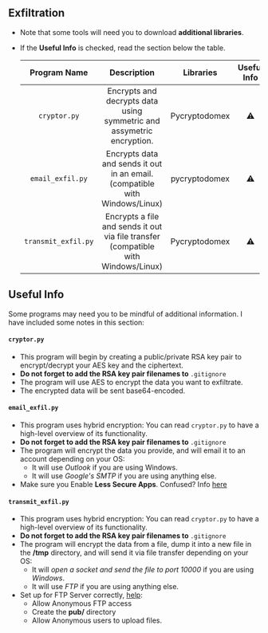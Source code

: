 ## Exfiltration

* Note that some tools will need you to download **additional libraries**.
* If the **Useful Info** is checked, read the section below the table.


   | Program Name | Description| Libraries| Useful Info |
   | :--------: | :---: | :---: | :---: | 
   | `cryptor.py`| Encrypts and decrypts data using symmetric and assymetric encryption.  | Pycryptodomex |⚠ |
   | `email_exfil.py`| Encrypts data and sends it out in an email. (compatible with Windows/Linux) | pycryptodomex | ⚠ |
   | `transmit_exfil.py`| Encrypts a file and sends it out via file transfer (compatible with Windows/Linux) | Pycryptodomex |⚠ |


## Useful Info

Some programs may need you to be mindful of additional information. I have included some notes in this section:
   
#### `cryptor.py`

* This program will begin by creating a public/private RSA key pair to encrypt/decrypt your AES key and the ciphertext.
* <strong> Do not forget to add the RSA key pair filenames to </strong>`.gitignore` 
* The program will use AES to encrypt the data you want to exfiltrate.
* The encrypted data will be sent base64-encoded.

#### `email_exfil.py`

* This program uses hybrid encryption: You can read `cryptor.py` to have a high-level overview of its functionality.
* <strong> Do not forget to add the RSA key pair filenames to </strong>`.gitignore` 
* The program will encrypt the data you provide, and will email it to an account depending on your OS:
  * It will use *Outlook* if you are using Windows.
  * It will use *Google's SMTP* if you are using anything else.
* Make sure you Enable **Less Secure Apps**. Confused? Info [here](https://www.slipstick.com/outlook/outlook-gmails-secure-apps-setting/)


#### `transmit_exfil.py`

* This program uses hybrid encryption: You can read `cryptor.py` to have a high-level overview of its functionality.
* <strong> Do not forget to add the RSA key pair filenames to </strong>`.gitignore` 
* The program will encrypt the data from a file, dump it into a new file in the **/tmp** directory, and will send it via file transfer depending on your OS:
  * It will *open a socket and send the file to port 10000* if you are using *Windows*.
  * It will use *FTP* if you are using anything else.
* Set up for FTP Server correctly, [help](https://likegeeks.com/ftp-server-linux/): 
   * Allow Anonymous FTP access
   * Create the **pub/** directory 
   * Allow Anonymous users to upload files.
